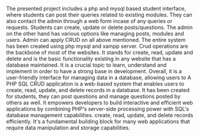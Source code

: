 The presented project includes a php and mysql based student interface, where students can post their queries related
to existing modules. They can also contact the admin through a web form incase of any queries or requests. Students can create, update or delete posts/questions. The admin on the other hand has various options like managing posts, modules and users. Admin can apply CRUD on all above mentioned. The entire system has been created using php mysql and xampp server. Crud operations are the backbone of most of the websites. It stands for create, read, update and delete and is the basic functionality existing in any website that has a database maintained. It is a crucial topic to learn, understand and implement in order to have a strong base in development. Overall, it is a user-friendly interface for managing data in a database, allowing users to
A PHP SQL CRUD application is a web-based system that enables users to create, read,
update, and delete records in a database. It has been created for students, they can post
questions and manage questions posted by others as well. It empowers developers to
build interactive and efficient web applications by combining PHP's server-side
processing power with SQL's database management capabilities.
create, read, update, and delete records efficiently. It's a fundamental building block for
 many web applications that require data manipulation and storage capabilities.
 
